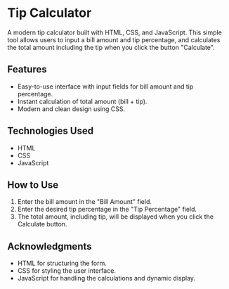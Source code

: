 # Tip Calculator

A modern tip calculator built with HTML, CSS, and JavaScript. This simple tool allows users to input a bill amount and tip percentage, and calculates the total amount including the tip when you click the button "Calculate".

## Features
- Easy-to-use interface with input fields for bill amount and tip percentage.
- Instant calculation of total amount (bill + tip).
- Modern and clean design using CSS.

## Technologies Used
- HTML
- CSS
- JavaScript

## How to Use
1. Enter the bill amount in the "Bill Amount" field.
2. Enter the desired tip percentage in the "Tip Percentage" field.
3. The total amount, including tip, will be displayed when you click the Calculate button.

## Acknowledgments
- HTML for structuring the form.
- CSS for styling the user interface.
- JavaScript for handling the calculations and dynamic display.
